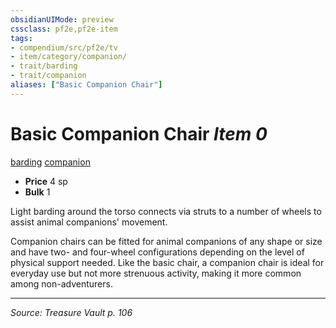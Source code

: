 ```yaml
---
obsidianUIMode: preview
cssclass: pf2e,pf2e-item
tags:
- compendium/src/pf2e/tv
- item/category/companion/
- trait/barding
- trait/companion
aliases: ["Basic Companion Chair"]
---
```

# Basic Companion Chair *Item 0*  
[barding](barding-tv.md "Barding Item Trait")  [companion](companion.md "Companion Item Trait")  

- **Price** 4 sp
- **Bulk** 1

Light barding around the torso connects via struts to a number of wheels to assist animal companions' movement.

Companion chairs can be fitted for animal companions of any shape or size and have two- and four-wheel configurations depending on the level of physical support needed. Like the basic chair, a companion chair is ideal for everyday use but not more strenuous activity, making it more common among non-adventurers.


---
*Source: Treasure Vault p. 106*